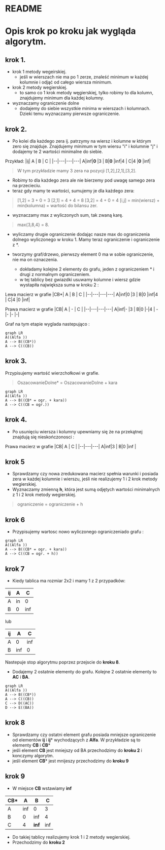 

# README #

# Opis krok po kroku jak wygląda algorytm.

## krok 1.
	
- krok 1 metody wegeirskiej.
	- jeśli w wierszach nie ma po 1 zerze, znaleść minimum w każdej kolumnie i odjąć od całego wiersza minimum.
- krok 2 metody wegierskiej.
	- to samo co 1 krok metody węgierskiej, tylko robimy to dla kolumn, znajdujemy minimum dla każdej kolumny.
- wyznaczamy ograniczenie dolne
	- dodajemy do siebie wszystkie minima w wierszach i kolumnach. Dzieki temu wyznaczamy pierwsze ograniczenie.

## krok 2.
	
- Po kolei dla każdego zera ij. patrzymy na wiersz i kolumne w którym zero się znajduje.
Znajdujemy minimum w tym wiersu "i" i kolumnie "j" i dodajemy te 2 wartości minimalne do siebie.

Przykład:
 |ij| A | B | C |
 |--|---|---|---|
A|inf|**0**	 |3	|
B|**0**	 |inf|4	|
C|4	 |**0**	 |inf|
>W tym przykładzie mamy 3 zera na pozycji [1,2],[2,1],[3,2].

- Robimy to dla każdego zera ale nie bierzemy pod uwagę samego zera na przecieciu.
- teraz gdy mamy te wartości, sumujemy je dla każdego zera:

>[1,2] = 3 + 0 = 3
[2,1] = 4 + 4 = 8
[3,2] = 4 + 0 = 4
> [i,j] = min(wiersz) + min(kolumna) = wartość do bilansu zer.
- wyznaczamy max z wyliczonych sum, tak zwaną karę.
>max{3,8,4} = 8.
- wyliczamy drugie ograniczenie dodając nasze max do ograniczenia dolnego wyliczonego w kroku 1. Mamy teraz ograniczenie i ograniczenie z *.

- tworzymy graf/drzewo, pierwszy element 0 ma w sobie ograniczenie, nie ma on oznaczenia.
	- dokładamy kolejne 2 elementy do grafu, jeden z ograniczeniem * i drugi z normalnym ograniczeniem.
	- w tej tablicy bez gwiazdki usuwamy kolumne i wiersz gdzie wystapiła największa suma w kroku 2 :

Lewa macierz w grafie
 |CB*| A | B | C |
 |--|---|---|---|
A|inf|0	 |3	|
B|0	 |inf|4	|
C|4	 |0	 |inf|

Prawa macierz w grafie 
 |CB| A | - | C |
 |--|---|---|---|
A|inf|-	 |3	|
B|0	 |-|4	|
-|-	 |-	 |-|

Graf na tym etapie wyglada nastepująco : 
```mermaid
graph LR
A((Alfa ))
A --> B((CB*))
A --> C((CB))
```
## krok 3.
Przypisujemy wartość wierzchołkowi w grafie.
> OszacowanieDolne* = OszacowanieDolne + kara 
```mermaid
graph LR
A((Alfa ))
A --> B((CB* = ogr. + kara))
A --> C((CB = ogr.))
```
## krok 4.
- Po usunięciu wiersza i kolumny upewniamy się że na przekątnej znajdują się nieskończonosci :

Prawa macierz w grafie 
 |CB| A | C |
 |--|---|---|
A|inf|3	|
B|0	 |inf	|

## krok 5
- Sprawdzamy czy nowa zredukowana macierz spełnia warunki i posiada zera w każdej kolumnie i wierszu, jeśli nie realizujemy 1 i 2 krok metody wegierskiej.
- Wyznaczamy zmienną **h**, która jest sumą odjętych wartości minimalnych z 1 i 2 krok metody wegierskiej.
> ograniczenie = ograniczenie + h
## krok 6
- Przypisujemy wartosc nowo wyliczonego ograniczeniado grafu :
 ```mermaid
graph LR
A((Alfa ))
A --> B((CB* = ogr. + kara))
A --> C((CB = ogr. + h))
```
## krok 7
- Kiedy tablica ma rozmiar 2x2 i mamy 1 z 2 przypadków:

|ij| A | C |
 |--|---|---|
   A| in|  0| 
   B|  0|inf|
   
lub

|ij| A | C |
 |--|---|---|
   A| 0|  inf| 
   B|  inf|0|
   
   Nastepuje stop algorytmu poprzez przejscie do **kroku 8**.
  - Dodajemy 2 ostatnie elementy do grafu.
Kolejne 2 ostatnie elementy to **AC** i **BA**.

```mermaid
graph LR
A((Alfa ))
A --> B((CB*))
A --> C((CB))
C --> D((AC))
D --> E((BA))
```


## krok 8

- Sprawdzamy czy ostatni element grafu posiada mniejsze ograniczenie od elementów **ij** i **ij*** wychodzących z **Alfa**. W przykładzie są to elementy **CB** i **CB***
- jeśli element **CB** jest mniejszy od BA przechodzimy do **kroku 2** i konczymy algorytm.
- jeśli element **CB*** jest mnijeszy przechodzimy do **kroku 9**

## krok 9
- W miejsce **CB** wstawiamy **inf**
 
 |CB*| A | B | C |
 |--|---|---|---|
A|inf|0	 |3	|
B|0	 |inf|4	|
C|4	 |**inf** |inf|
	
- Do takiej tablicy realizujemy krok 1 i 2 metody wegierskiej.
- Przechodzimy do **kroku 2**
